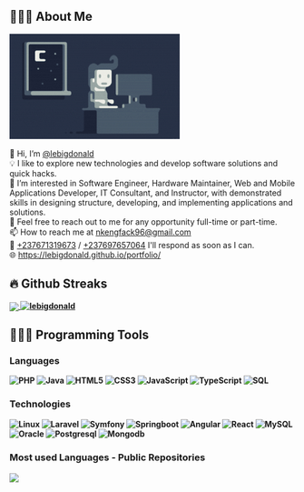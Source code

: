##	<b>👨🏻‍💻	About Me</b>

<img src="https://raw.githubusercontent.com/AVS1508/AVS1508/master/assets/Night-Coding.gif">

👋	Hi, I’m <a href="https://github.com/lebigdonald">@lebigdonald</a><br>
💡	I like to explore new technologies and develop software solutions and quick hacks.<br>
👀	I’m interested in Software Engineer, Hardware Maintainer, Web and Mobile Applications Developer, IT Consultant, and Instructor, with demonstrated skills in designing structure, developing, and implementing applications and solutions.<br>
💬	Feel free to reach out to me for any opportunity full-time or part-time.<br>
📫	How to reach me at <a href="mailto:nkengfack96@gmail.com">nkengfack96@gmail.com</a><br>
📱	<a href="tel:+237671319673">+237671319673</a> / <a href="tel:+237697657064">+237697657064</a> I'll respond as soon as I can.<br>
🌐	https://lebigdonald.github.io/portfolio/


##	<b>🔥	Github Streaks<b>

<a href="https://github-readme-stats.vercel.app/api?username=lebigdonald&count_private=true&show_icons=true&theme=black-ice">
  <img align="center" src="https://github-readme-stats.vercel.app/api?username=lebigdonald&bg_color=0D1117" />
</a>

<a href="https://github.com/lebigdonald">
	<img src="https://github-readme-streak-stats.herokuapp.com/?user=lebigdonald&theme=black-ice&hide_border=true&stroke=0000&background=0D1117&ring=e05397&fire=e05397&currStreakLabel=e05397&bg_color=30,e96443,904e95&title_color=fff&text_color=fff" alt="lebigdonald" />
</a>


##	<b>👨🏻‍💻	Programming Tools<b>

###	Languages

![PHP](https://img.shields.io/badge/-PHP-000?&logo=PHP)
![Java](https://img.shields.io/badge/-Java-000?&logo=Java&logoColor=007396)
![HTML5](https://img.shields.io/badge/-HTML5-000?&logo=HTML5)
![CSS3](https://img.shields.io/badge/-CSS3-000?&logo=CSS3)
![JavaScript](https://img.shields.io/badge/-JS6-000?&logo=JavaScript)
![TypeScript](https://img.shields.io/badge/-TypeScript-000?&logo=TypeScript)
![SQL](https://img.shields.io/badge/-SQL-000?&logo=MySQL)


###	Technologies

![Linux](https://img.shields.io/badge/-Linux-000?&logo=Linux)
![Laravel](https://img.shields.io/badge/-Laravel-000?&logo=Laravel)
![Symfony](https://img.shields.io/badge/-Symfony-000?&logo=Symfony)
![Springboot](https://img.shields.io/badge/-Springboot-000?&logo=Springboot)
![Angular](https://img.shields.io/badge/-Angular-000?&logo=Angular)
![React](https://img.shields.io/badge/-React-000?&logo=React)
![MySQL](https://img.shields.io/badge/-MySQL-000?&logo=MySQL)
![Oracle](https://img.shields.io/badge/-Oracle-000?&logo=Oracle)
![Postgresql](https://img.shields.io/badge/-Postgresql-000?&logo=Postgresql)
![Mongodb](https://img.shields.io/badge/-Mongodb-000?&logo=Mongodb)

### Most used Languages - Public Repositories

<img align="center" src="https://github-readme-stats.vercel.app/api/top-langs/?username=lebigdonald&bg_color=0D1117" />
